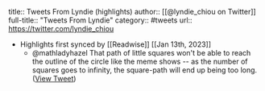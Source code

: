 title:: Tweets From Lyndie (highlights)
author:: [[@lyndie_chiou on Twitter]]
full-title:: "Tweets From Lyndie"
category:: #tweets
url:: https://twitter.com/lyndie_chiou

- Highlights first synced by [[Readwise]] [[Jan 13th, 2023]]
	- @mathladyhazel That path of little squares won't be able to reach the outline of the circle like the meme shows -- as the number of squares goes to infinity, the square-path will end up being too long. ([View Tweet](https://twitter.com/lyndie_chiou/status/1613647516939218945))